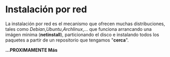 Instalación por red
===================

La instalación por red es el mecanismo que ofrecen muchas distribuciones, tales como *Debian*,*Ubuntu*,*Archlinux*,... que funciona arrancando una imágen minima (**netinstall**), particionando el disco e instalando todos los paquetes a partir de un repositorio que tengamos "**cerca**".



**...PROXIMAMENTE Más**